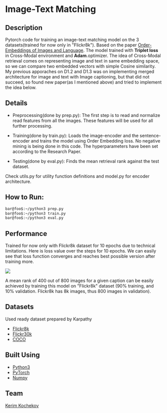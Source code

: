 # Image-Text Matching

## Description

Pytorch code for training an image-text matching model on the 3 datasets(trained for now only in "Flickr8k"). Based on the paper [Order-Embeddings of Images and Language](https://arxiv.org/pdf/1511.06361.pdf). The model trained with **Triplet loss** in Cross-Modal environment and **Adam**.optimizer. The idea of Cross-Modal retrieval comes on representing image and text in same embedding space, so we can compare two embedded vectors with simple Cosine similarity. My previous apporaches on D1.2 and D1.3 was on implementing merged architecture for image and text with Image captioning, but that did not succeed, so found new paper(as I mentioned above) and tried to implement the idea below.

## Details

* Preprocessing(done by prep.py): The first step is to read and normalize read features from all the images. These features will be used for all further processing.

* Training(done by train.py): Loads the image-encoder and the sentence-encoder and trains the model using Order Embedding loss. No negative mining is being done in this code. The hyperparameters have been set according to the Research Paper.

* Testing(done by eval.py): Finds the mean retrieval rank against the test dataset.

Check utils.py for utility function definitions and model.py for encoder architecture.

## How to Run:

```bash
bar@foo$:~/python3 prep.py
bar@foo$:~/python3 train.py
bar@foo$:~/python3 eval.py
```

## Performance
Trained for now only with Flickr8k dataset for 10 epochs due to technical limitations. Here is loss value over the steps for 10 epochs. We can easily see that loss function converges and reaches best possible version after training more.

![](https://github.com/KerimKochekov/PMLDL-Project-Image-Text-Matching/blob/main/loss.png)

A mean rank of 400 out of 800 images for a given caption can be easily achieved by training this model on "Flickr8k" dataset (90% training, and 10% validation. Flickr8k has 8k images, thus 800 images in validation).

## Datasets
Used ready dataset prepared by Karpathy
* [Flickr8k](https://cs.stanford.edu/people/karpathy/deepimagesent/flickr8k.zip)
* [Flickr30k](https://cs.stanford.edu/people/karpathy/deepimagesent/flickr30k.zip)
* [COCO](https://cs.stanford.edu/people/karpathy/deepimagesent/coco.zip)

## Built Using

* [Python3](https://www.python.org)
* [PyTorch](https://pytorch.org/)
* [Numpy](https://numpy.org/)

## Team

[Kerim Kochekov](https://github.com/KerimKochekov)
